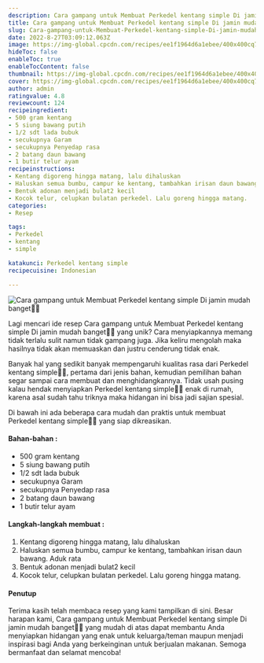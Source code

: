 ```yaml
---
description: Cara gampang untuk Membuat Perkedel kentang simple Di jamin mudah banget"
title: Cara gampang untuk Membuat Perkedel kentang simple Di jamin mudah banget
slug: Cara-gampang-untuk-Membuat-Perkedel-kentang-simple-Di-jamin-mudah-banget
date: 2022-8-27T03:09:12.063Z
image: https://img-global.cpcdn.com/recipes/ee1f1964d6a1ebee/400x400cq70/photo.jpg
hideToc: false
enableToc: true
enableTocContent: false
thumbnail: https://img-global.cpcdn.com/recipes/ee1f1964d6a1ebee/400x400cq70/photo.jpg
cover: https://img-global.cpcdn.com/recipes/ee1f1964d6a1ebee/400x400cq70/photo.jpg
author: admin
ratingvalue: 4.8
reviewcount: 124
recipeingredient:
- 500 gram kentang
- 5 siung bawang putih
- 1/2 sdt lada bubuk
- secukupnya Garam
- secukupnya Penyedap rasa
- 2 batang daun bawang
- 1 butir telur ayam
recipeinstructions:
- Kentang digoreng hingga matang, lalu dihaluskan
- Haluskan semua bumbu, campur ke kentang, tambahkan irisan daun bawang. Aduk rata
- Bentuk adonan menjadi bulat2 kecil
- Kocok telur, celupkan bulatan perkedel. Lalu goreng hingga matang.
categories:
- Resep

tags:
- Perkedel
- kentang
- simple

katakunci: Perkedel kentang simple
recipecuisine: Indonesian

---
```


![Cara gampang untuk Membuat Perkedel kentang simple Di jamin mudah banget👩‍🍳](https://img-global.cpcdn.com/recipes/ee1f1964d6a1ebee/400x400cq70/photo.jpg)

Lagi mencari ide resep Cara gampang untuk Membuat Perkedel kentang simple Di jamin mudah banget👩‍🍳 yang unik? Cara menyiapkannya memang tidak terlalu sulit namun tidak gampang juga. Jika keliru mengolah maka hasilnya tidak akan memuaskan dan justru cenderung tidak enak.

Banyak hal yang sedikit banyak mempengaruhi kualitas rasa dari Perkedel kentang simple👩‍🍳, pertama dari jenis bahan, kemudian pemilihan bahan segar sampai cara membuat dan menghidangkannya. Tidak usah pusing kalau hendak menyiapkan Perkedel kentang simple👩‍🍳 enak di rumah, karena asal sudah tahu triknya maka hidangan ini bisa jadi sajian spesial.

Di bawah ini ada beberapa cara mudah dan praktis untuk membuat Perkedel kentang simple👩‍🍳 yang siap dikreasikan.

<!--inarticleads1-->

#### Bahan-bahan :

- 500 gram kentang
- 5 siung bawang putih
- 1/2 sdt lada bubuk
- secukupnya Garam
- secukupnya Penyedap rasa
- 2 batang daun bawang
- 1 butir telur ayam

<!--inarticleads2-->

#### Langkah-langkah membuat :

1. Kentang digoreng hingga matang, lalu dihaluskan
1. Haluskan semua bumbu, campur ke kentang, tambahkan irisan daun bawang. Aduk rata
1. Bentuk adonan menjadi bulat2 kecil
1. Kocok telur, celupkan bulatan perkedel. Lalu goreng hingga matang.

#### Penutup

Terima kasih telah membaca resep yang kami tampilkan di sini. Besar harapan kami, Cara gampang untuk Membuat Perkedel kentang simple Di jamin mudah banget👩‍🍳 yang mudah di atas dapat membantu Anda menyiapkan hidangan yang enak untuk keluarga/teman maupun menjadi inspirasi bagi Anda yang berkeinginan untuk berjualan makanan. Semoga bermanfaat dan selamat mencoba!